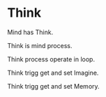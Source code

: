 # Think

Mind has Think.

Think is mind process.

Think process operate in loop.

Think trigg get and set Imagine.

Think trigg get and set Memory.